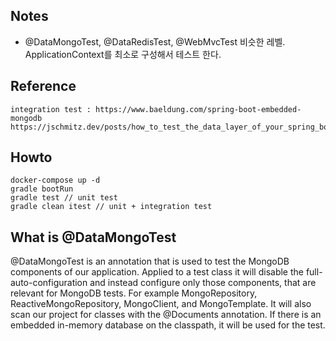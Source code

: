 ## Notes
- @DataMongoTest, @DataRedisTest, @WebMvcTest 비슷한 레벨. ApplicationContext를 최소로 구성해서 테스트 한다.
 
## Reference

    integration test : https://www.baeldung.com/spring-boot-embedded-mongodb
    https://jschmitz.dev/posts/how_to_test_the_data_layer_of_your_spring_boot_application_with_dataMongotest/

## Howto

    docker-compose up -d
    gradle bootRun
    gradle test // unit test
    gradle clean itest // unit + integration test

## What is @DataMongoTest
@DataMongoTest is an annotation that is used to test the MongoDB components of our application. 
Applied to a test class it will disable the full-auto-configuration and instead configure only those components, 
that are relevant for MongoDB tests. For example MongoRepository, ReactiveMongoRepository, MongoClient, and MongoTemplate. 
It will also scan our project for classes with the @Documents annotation. 
If there is an embedded in-memory database on the classpath, it will be used for the test.
